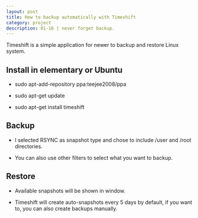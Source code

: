 ```yaml
---
layout: post
title: How to backup automatically with Timeshift
category: project
description: 01-16 | never forget backup.
---
```


Timeshift is a simple application for newer to backup and restore Linux system.

## Install in elementary or Ubuntu

+ sudo apt-add-repository ppa:teejee2008/ppa

+ sudo apt-get update

+ sudo apt-get install timeshift

## Backup

+ I selected RSYNC as snapshot type and chose to include /user and /root directories.

+ You can also use other filters to select what you want to backup.

## Restore

+ Available snapshots will be shown in window.

+ Timeshift will create auto-snapshots every 5 days by default, if you want to, you can also create backups manually.
